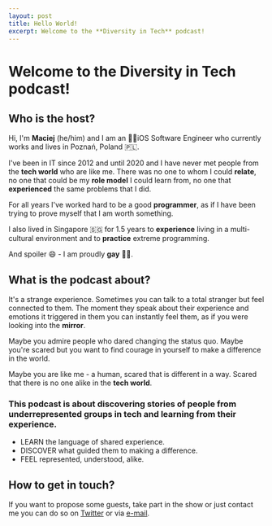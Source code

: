 ```yaml
---
layout: post
title: Hello World!
excerpt: Welcome to the **Diversity in Tech** podcast!
---
```


# Welcome to the **Diversity in Tech** podcast!

## Who is the host?
Hi, I'm **Maciej** (he/him) and I am an 👨‍💻iOS Software Engineer who currently works and lives in Poznań, Poland 🇵🇱. 

I've been in IT since 2012 and until 2020 and I have never met people from the **tech world** who are like me. There was no one to whom I could **relate**, no one that could be my **role model** I could learn from, no one that **experienced** the same problems that I did. 

For all years I've worked hard to be a good **programmer**, as if I have been trying to prove myself that I am worth something.

I also lived in Singapore 🇸🇬 for 1.5 years to **experience** living in a multi-cultural environment and to **practice** extreme programming.

And spoiler 😄 - I am proudly **gay** 🏳️‍🌈.

## What is the podcast about?
It's a strange experience. Sometimes you can talk to a total stranger but feel connected to them. The moment they speak about their experience and emotions it triggered in them you can instantly feel them, as if you were looking into the **mirror**. 

Maybe you admire people who dared changing the status quo. Maybe you're scared but you want to find courage in yourself to make a difference in the world.

Maybe you are like me - a human, scared that is different in a way. Scared that there is no one alike in the **tech world**.

### This podcast is about discovering stories of people from underrepresented groups in tech and learning from their experience.

- LEARN the language of shared experience. 
- DISCOVER what guided them to making a difference. 
- FEEL represented, understood, alike.


## How to get in touch?
If you want to propose some guests, take part in the show or just contact me you can do so on <a href="https://twitter.com/diverseintech">Twitter</a> or via <a href="mailto:contact@diversityin.tech">e-mail</a>.